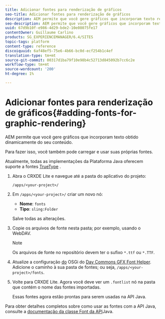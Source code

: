 ```yaml
---
title: Adicionar fontes para renderização de gráficos
seo-title: Adicionar fontes para renderização de gráficos
description: AEM permite que você gere gráficos que incorporam texto retirado dinamicamente do seu conteúdo
seo-description: AEM permite que você gere gráficos que incorporam texto retirado dinamicamente do seu conteúdo
uuid: 67d9b10f-e986-4d29-bde2-10e08075fe17
contentOwner: Guillaume Carlino
products: SG_EXPERIENCEMANAGER/6.4/SITES
topic-tags: platform
content-type: reference
discoiquuid: 6af48ef5-75e6-4b66-bc0d-ecf254b1c4ef
translation-type: tm+mt
source-git-commit: 00317d1ba79f10e98b4c52713d845092b7cc6c2e
workflow-type: tm+mt
source-wordcount: '200'
ht-degree: 1%

---
```



# Adicionar fontes para renderização de gráficos{#adding-fonts-for-graphic-rendering}

AEM permite que você gere gráficos que incorporam texto obtido dinamicamente do seu conteúdo.

Para fazer isso, você também pode carregar e usar suas próprias fontes.

Atualmente, todas as implementações da Plataforma Java oferecem suporte a fontes [TrueType](https://en.wikipedia.org/wiki/Truetype) .

1. Abra o CRXDE Lite e navegue até a pasta do aplicativo do projeto:

   `/apps/<your-project>/`

1. Em `/apps/<your-project>/` criar um novo nó:

   * **Nome**: `fonts`
   * **Tipo**: `sling:Folder`

   Salve todas as alterações.

1. Copie os arquivos de fonte nesta pasta; por exemplo, usando o WebDAV.

   >[!NOTE]
   >
   >Os arquivos de fonte no repositório devem ter o sufixo `*.ttf` ou `*.TTF`.

1. Atualize a configuração [do](/help/sites-deploying/configuring-osgi.md) OSGi do [Day Commons GFX Font Helper](/help/sites-deploying/osgi-configuration-settings.md). Adicione o caminho à sua pasta de fontes; ou seja, `/apps/<your-project>/fonts`.

1. Volte para CRXDE Lite. Agora você deve ver um `.fontlist` nó na pasta que contém o nome das fontes importadas.

   Essas fontes agora estão prontas para serem usadas na API Java.

Para obter detalhes completos sobre como usar as fontes com a API Java, consulte a [documentação da classe Font da API](https://download.oracle.com/javase/6/docs/api/java/awt/Font.html)Java.

